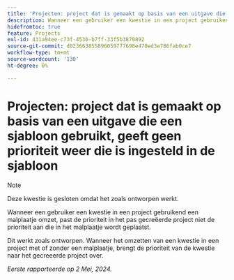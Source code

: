 ```yaml
---
title: 'Projecten: project dat is gemaakt op basis van een uitgave die een sjabloon gebruikt, geeft geen prioriteit weer die is ingesteld in de sjabloon'
description: Wanneer een gebruiker een kwestie in een project gebruikend een malplaatje omzet, past de prioriteit in het pas gecreëerde project niet de prioriteit aan die in het malplaatje wordt geplaatst.
hidefromtoc: true
feature: Projects
exl-id: 431a94ee-c73f-4536-b7ff-33f5b3870892
source-git-commit: d023663855896059777698e470ed3e786fab0ce7
workflow-type: tm+mt
source-wordcount: '130'
ht-degree: 0%

---
```


# Projecten: project dat is gemaakt op basis van een uitgave die een sjabloon gebruikt, geeft geen prioriteit weer die is ingesteld in de sjabloon

>[!NOTE]
>
>Deze kwestie is gesloten omdat het zoals ontworpen werkt.

Wanneer een gebruiker een kwestie in een project gebruikend een malplaatje omzet, past de prioriteit in het pas gecreëerde project niet de prioriteit aan die in het malplaatje wordt geplaatst.

Dit werkt zoals ontworpen. Wanneer het omzetten van een kwestie in een project met of zonder een malplaatje, brengt de prioriteit van de kwestie naar het gecreeerde project over.

_Eerste rapporteerde op 2 Mei, 2024._
